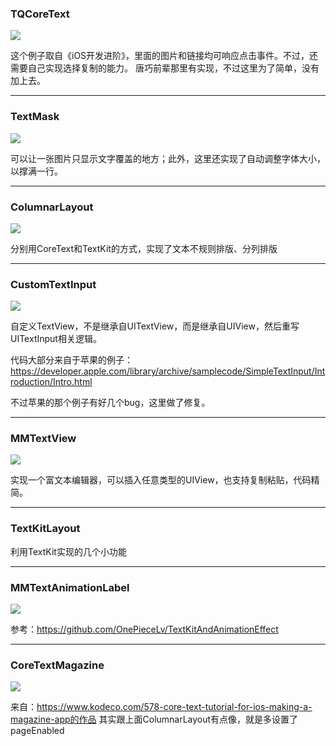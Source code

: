 ### TQCoreText

![](./Resources/1.png)

这个例子取自《iOS开发进阶》，里面的图片和链接均可响应点击事件。不过，还需要自己实现选择复制的能力。
唐巧前辈那里有实现，不过这里为了简单，没有加上去。

---
### TextMask

![](./Resources/2.png)

可以让一张图片只显示文字覆盖的地方；此外，这里还实现了自动调整字体大小，以撑满一行。

---
### ColumnarLayout

![](./Resources/3.png)

分别用CoreText和TextKit的方式，实现了文本不规则排版、分列排版

---
### CustomTextInput

![](./Resources/4.png)

自定义TextView，不是继承自UITextView，而是继承自UIView，然后重写UITextInput相关逻辑。

代码大部分来自于苹果的例子：https://developer.apple.com/library/archive/samplecode/SimpleTextInput/Introduction/Intro.html

不过苹果的那个例子有好几个bug，这里做了修复。

---
### MMTextView

![](./Resources/5.gif)

实现一个富文本编辑器，可以插入任意类型的UIView，也支持复制粘贴，代码精简。

---
### TextKitLayout

利用TextKit实现的几个小功能

---
### MMTextAnimationLabel

![](./Resources/6.gif)

参考：https://github.com/OnePieceLv/TextKitAndAnimationEffect

---
### CoreTextMagazine
![](./Resources/7.gif)

来自：https://www.kodeco.com/578-core-text-tutorial-for-ios-making-a-magazine-app的作品
其实跟上面ColumnarLayout有点像，就是多设置了pageEnabled